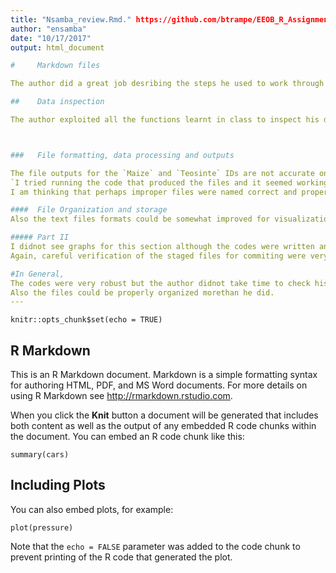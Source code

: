 ```yaml
---
title: "Nsamba_review.Rmd." https://github.com/btrampe/EEOB_R_Assignment
author: "ensamba"
date: "10/17/2017"
output: html_document

#     Markdown files

The author did a great job desribing the steps he used to work through the assignment from downloading the files from internet through processing them to address the questions. His entire workflow is very easy to follow and the Markdown file well written.

##    Data inspection

The author exploited all the functions learnt in class to inspect his data and very well described it.



###   File formatting, data processing and outputs

The file outputs for the `Maize` and `Teosinte` IDs are not accurate on all chromosomes with SNPs based on increasing and decreasing SNP position values. I tried clicking on all of them and only the header showed up except *teosinte_Chr_1_Decreasing* text file.
`I tried running the code that produced the files and it seemed working fine`. I don't know exactly what went wrong. The author would instead check all his output files before committing them to ensure that they are accurate.
I am thinking that perhaps improper files were named correct and proper files incorrect and that at the time of staging and commiting, incorrect files were uploaded. This because on the directory, on a master branch, there is a commit for correct files which I think instead incorrect ones were staged.

####  File Organization and storage
Also the text files formats could be somewhat improved for visualization and trackable. The question asked to group the files based on increasing and decreasing SNP position values thus separate folders for each of the outputs would make the work more neat. I would create folders for maize and Teosinte and in each subfolders to keep text files based on increasing and decreasing SNP position values.  

##### Part II
I didnot see graphs for this section although the codes were written and icluded in the `Markdown` file Maybe the author forgot to commit them, I guess.
Again, careful verification of the staged files for commiting were very much needed.

#In General,
The codes were very robust but the author didnot take time to check his file before commiting them to his repository.
Also the files could be properly organized morethan he did.
---
```


```{r setup, include=FALSE}
knitr::opts_chunk$set(echo = TRUE)
```

## R Markdown

This is an R Markdown document. Markdown is a simple formatting syntax for authoring HTML, PDF, and MS Word documents. For more details on using R Markdown see <http://rmarkdown.rstudio.com>.

When you click the **Knit** button a document will be generated that includes both content as well as the output of any embedded R code chunks within the document. You can embed an R code chunk like this:

```{r cars}
summary(cars)
```

## Including Plots

You can also embed plots, for example:

```{r pressure, echo=FALSE}
plot(pressure)
```

Note that the `echo = FALSE` parameter was added to the code chunk to prevent printing of the R code that generated the plot.
